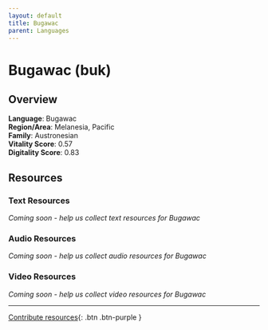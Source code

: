```yaml
---
layout: default
title: Bugawac
parent: Languages
---
```


# Bugawac (buk)

## Overview

**Language**: Bugawac  
**Region/Area**: Melanesia, Pacific  
**Family**: Austronesian  
**Vitality Score**: 0.57  
**Digitality Score**: 0.83  

## Resources

### Text Resources
*Coming soon - help us collect text resources for Bugawac*

### Audio Resources
*Coming soon - help us collect audio resources for Bugawac*

### Video Resources
*Coming soon - help us collect video resources for Bugawac*

---

[Contribute resources](https://fairtrain.github.io/){: .btn .btn-purple }
